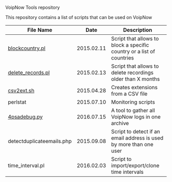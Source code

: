 VoipNow Tools repository

This repository contains a list of scripts that can be used on VoipNow

|File Name|Date|Description|
|---------|----|-----------|
|[blockcountry.pl](blockcountry.pl?raw=true)|2015.02.11|Script that allows to block a specific country or a list of countries|
|[delete_records.pl](delete_records.pl?raw=true)|2015.02.13|Script that allows to delete recordings older than X months|
|[csv2ext.sh](csv2ext.sh?raw=true)|2015.04.28|Creates extensions from a CSV file|
|perlstat|2015.07.10|Monitoring scripts|
|[4psadebug.py](4psadebug.py?raw=true)|2016.07.15|A tool to gather all VoipNow logs in one archive|
|detectduplicateemails.php|2015.09.08|Script to detect if an email address is used by more than one user|
|time_interval.pl|2016.02.03|Script to import/export/clone time intervals|

